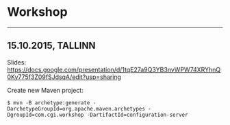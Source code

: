 # Workshop

----
15.10.2015, TALLINN
----
Slides: https://docs.google.com/presentation/d/1tqE27a9Q3YB3nvWPW74XRYhnQ0Ky775f3Z09fSJdsqA/edit?usp=sharing


Create new Maven project:
```
$ mvn -B archetype:generate -DarchetypeGroupId=org.apache.maven.archetypes -DgroupId=com.cgi.workshop -DartifactId=configuration-server
```



